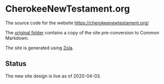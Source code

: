 # CherokeeNewTestament.org

The source code for the website https://cherokeenewtestament.org/

The [original folder](original/) contains a copy of the site pre-conversion to Common Markdown.

The site is generated using [Zola](https://www.getzola.org/).

## Status

The new site design is live as of 2020-04-03.

